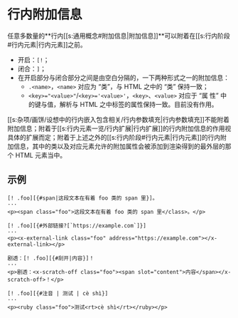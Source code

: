 # 行内附加信息

任意多数量的**行内[[s:通用概念#附加信息|附加信息]]**可以附着在[[s:行内阶段#行内元素|行内元素]]之前。

- 开启：`[!`；
- 闭合：`]`；
- 在开启部分与闭合部分之间是由空白分隔的，一下两种形式之一的附加信息：
  - `.<name>`，`<name>` 对应为 “类”，与 HTML 之中的 “类” 保持一致；
  - `<key>="<value>"`/`<key>='<value>'`，`<key>`、`<value>` 对应于 “属<wbr />
    性” 中的键与值，解析与 HTML 之中标签的属性保持一致。目前没有作用。

[[s:杂项/画饼/设想中的行内嵌入包含相关/行内参数填充|行内参数填充]]不能附着附加信息；附着于[[s:行内元素一览/行内扩展|行内扩展]]的行内附加信息的作用<wbr />
视具体的扩展而定；附着于上述之外的[[s:行内阶段#行内元素|行内元素]]的行内附加信息，其中的类以<wbr />
及对应元素允许的附加属性会被添加到渲染得到的最外层的那个 HTML 元素当中。

## 示例

```example
[! .foo][{#span|这段文本在有着 foo 类的 span 里}]。
···
<p><span class="foo">这段文本在有着 foo 类的 span 里</class>。</p>
```

```example
[! .foo][{#外部链接?[`https://example.com`]}]
···
<p><x-external-link class="foo" address="https://example.com"></x-external-link></p>
```

```example
剧透：[! .foo][{#刮开|内容}]！
···
<p>剧透：<x-scratch-off class="foo"><span slot="content">内容</span></x-scratch-off>！</p>
```

```example
[! .foo][{#注音 | 测试 | cè shì}]
···
<p><ruby class="foo">测试<rt>cè shì</rt></ruby></p>
```
